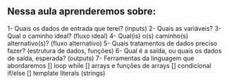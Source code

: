 ## Nessa aula aprenderemos sobre:

1- Quais os dados de entrada que terei? (inputs)
2- Quais as variáveis?
3- Qual o caminho ideal? (fluxo ideal)
4- Qual(is) o(s) caminho(s) alternativo(s)? (fluxo alternativo)
5- Quais tratamentos de dados preciso fazer? (estrutura de dados, funções)
6- Qual é a saída, ou quais os dados de saída, esperada? (outputs)
7- Ferramentas da linguagem que abordaremos
[] loop while
[] arrays e funções de arrays
[] condicional if/else
[] template literals (strings)
